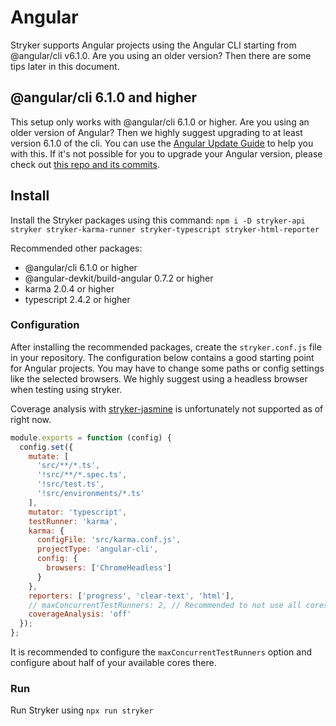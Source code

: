 # Angular

Stryker supports Angular projects using the Angular CLI starting from @angular/cli v6.1.0. Are you using an older version? Then there are some tips later in this document.

## @angular/cli 6.1.0 and higher

This setup only works with @angular/cli 6.1.0 or higher. Are you using an older version of Angular? Then we highly suggest upgrading to at least version 6.1.0 of the cli. You can use the [Angular Update Guide](https://update.angular.io/) to help you with this. If it's not possible for you to upgrade your Angular version, please check out [this repo and its commits](https://github.com/nicojs/angular-stryker-example).

## Install

Install the Stryker packages using this command: `npm i -D stryker-api stryker stryker-karma-runner stryker-typescript stryker-html-reporter`

Recommended other packages:

* @angular/cli 6.1.0 or higher
* @angular-devkit/build-angular 0.7.2 or higher
* karma 2.0.4 or higher
* typescript 2.4.2 or higher

### Configuration

After installing the recommended packages, create the `stryker.conf.js` file in your repository.
The configuration below contains a good starting point for Angular projects.
You may have to change some paths or config settings like the selected browsers.
We highly suggest using a headless browser when testing using stryker.

Coverage analysis with [stryker-jasmine](http://npmjs.com/package/stryker-jasmine) is unfortunately not supported as of right now.

```js
module.exports = function (config) {
  config.set({
    mutate: [
      'src/**/*.ts',
      '!src/**/*.spec.ts',
      '!src/test.ts',
      '!src/environments/*.ts'
    ],
    mutator: 'typescript',
    testRunner: 'karma',
    karma: {
      configFile: 'src/karma.conf.js',
      projectType: 'angular-cli',
      config: {
        browsers: ['ChromeHeadless']
      }
    },
    reporters: ['progress', 'clear-text', 'html'],
    // maxConcurrentTestRunners: 2, // Recommended to not use all cores when running stryker with angular.
    coverageAnalysis: 'off'
  });
};
```

It is recommended to configure the `maxConcurrentTestRunners` option and configure about half of your available cores there.

### Run

Run Stryker using `npx run stryker`
